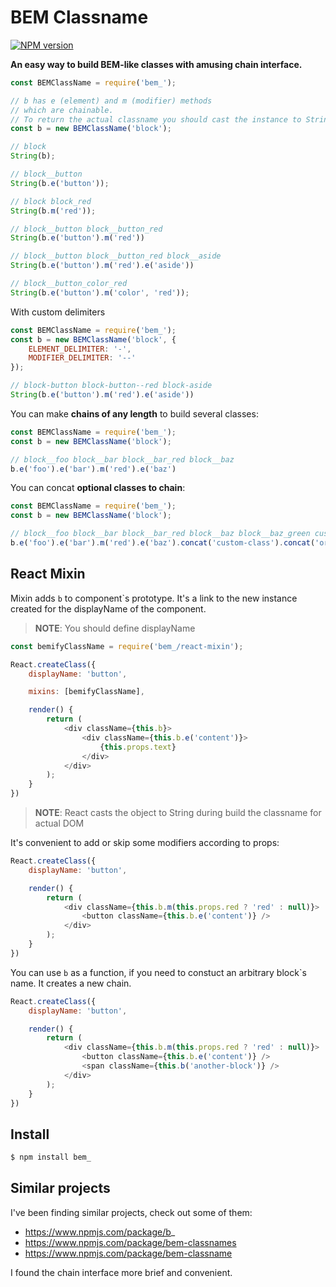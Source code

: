 # BEM Classname

[![NPM version](https://badge.fury.io/js/bem_.png)](http://badge.fury.io/js/bem_)

**An easy way to build BEM-like classes with amusing chain interface.**

```js
const BEMClassName = require('bem_');

// b has e (element) and m (modifier) methods
// which are chainable.
// To return the actual classname you should cast the instance to String
const b = new BEMClassName('block');

// block
String(b);

// block__button
String(b.e('button'));

// block block_red
String(b.m('red'));

// block__button block__button_red
String(b.e('button').m('red'))

// block__button block__button_red block__aside
String(b.e('button').m('red').e('aside'))

// block__button_color_red
String(b.e('button').m('color', 'red'));
```

With custom delimiters

```js
const BEMClassName = require('bem_');
const b = new BEMClassName('block', {
    ELEMENT_DELIMITER: '-',
    MODIFIER_DELIMITER: '--'
});

// block-button block-button--red block-aside
String(b.e('button').m('red').e('aside'))
```

You can make **chains of any length** to build several classes:

```js
const BEMClassName = require('bem_');
const b = new BEMClassName('block');

// block__foo block__bar block__bar_red block__baz
b.e('foo').e('bar').m('red').e('baz')
```

You can concat **optional classes to chain**:

```js
const BEMClassName = require('bem_');
const b = new BEMClassName('block');

// block__foo block__bar block__bar_red block__baz block__baz_green custom-class or string of classes
b.e('foo').e('bar').m('red').e('baz').concat('custom-class').concat('or string of classes').m('green')
```

## React Mixin

Mixin adds `b` to component\`s prototype. It's a link to the new instance created for the displayName of the component.

> **NOTE**: You should define displayName

```js
const bemifyClassName = require('bem_/react-mixin');

React.createClass({
    displayName: 'button',

    mixins: [bemifyClassName],

    render() {
        return (
            <div className={this.b}>
                <div className={this.b.e('content')}>
                    {this.props.text}
                </div>
            </div>
        );
    }
})
```

> **NOTE**: React casts the object to String during build the classname for actual DOM

It's convenient to add or skip some modifiers according to props:

```js
React.createClass({
    displayName: 'button',

    render() {
        return (
            <div className={this.b.m(this.props.red ? 'red' : null)}>
                <button className={this.b.e('content')} />
            </div>
        );
    }
})
```

You can use `b` as a function, if you need to constuct an arbitrary block`s name. It creates a new chain.

```js
React.createClass({
    displayName: 'button',

    render() {
        return (
            <div className={this.b.m(this.props.red ? 'red' : null)}>
                <button className={this.b.e('content')} />
                <span className={this.b('another-block')} />
            </div>
        );
    }
})
```

## Install

```sh
$ npm install bem_
```

## Similar projects

I've been finding similar projects, check out some of them:

- https://www.npmjs.com/package/b_
- https://www.npmjs.com/package/bem-classnames
- https://www.npmjs.com/package/bem-classname

I found the chain interface more brief and convenient.
